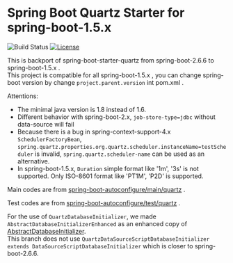 # Spring Boot Quartz Starter for spring-boot-1.5.x
![Build Status](https://github.com/viruscamp/spring-boot-starter-quartz/actions/workflows/maven.yml/badge.svg)
[![License](http://img.shields.io/:license-Apache%202-red.svg)](LICENSE.txt)

This is backport of spring-boot-starter-quartz from spring-boot-2.6.6 to spring-boot-1.5.x .  
This project is compatible for all spring-boot-1.5.x , you can change spring-boot version by change `project.parent.version` int pom.xml .

Attentions:
- The minimal java version is 1.8 instead of 1.6.
- Different behavior with spring-boot-2.x, `job-store-type=jdbc` without data-source will fail
- Because there is a bug in spring-context-support-4.x `SchedulerFactoryBean`,
`spring.quartz.properties.org.quartz.scheduler.instanceName=testScheduler` is invalid,
`spring.quartz.scheduler-name` can be used as an alternative.
- In spring-boot-1.5.x, `Duration` simple format like '1m', '3s' is not supported.
Only ISO-8601 format like 'PT1M', 'P2D' is supported.

Main codes are from [spring-boot-autoconfigure/main/quartz](https://github.com/spring-projects/spring-boot/tree/v2.6.6/spring-boot-project/spring-boot-autoconfigure/src/main/java/org/springframework/boot/autoconfigure/quartz) .

Test codes are from [spring-boot-autoconfigure/test/quartz](https://github.com/spring-projects/spring-boot/tree/v2.6.6/spring-boot-project/spring-boot-autoconfigure/src/test/java/org/springframework/boot/autoconfigure/quartz) .

For the use of `QuartzDatabaseInitializer`, we made `AbstractDatabaseInitializerEnhanced` as an enhanced copy of [AbstractDatabaseInitializer](https://github.com/spring-projects/spring-boot/blob/v1.5.22.RELEASE/spring-boot-autoconfigure/src/main/java/org/springframework/boot/autoconfigure/AbstractDatabaseInitializer.java).  
This branch does not use `QuartzDataSourceScriptDatabaseInitializer extends DataSourceScriptDatabaseInitializer` which is closer to spring-boot-2.6.6.
